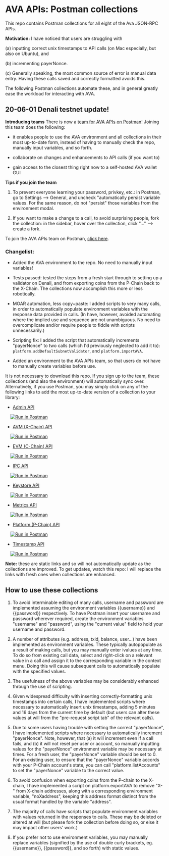 # AVA APIs: Postman collections

This repo contains Postman collections for all eight of the Ava JSON-RPC APIs.


**Motivation:** I have noticed that users are struggling with 

(a) inputting correct unix timestamps to API calls (on Mac especially, but also on Ubuntu), and 

(b) incrementing payerNonce.

(c) Generally speaking, the most common source of error is manual data entry. Having these calls saved and correctly formatted avoids this.

The following Postman collections automate these, and in general greatly ease the workload for interacting with AVA.


## 20-06-01 Denali testnet update!

**Introducing teams**
There is now a [team for AVA APIs on Postman](https://app.getpostman.com/join-team?invite_code=90f1199fc9ef3e79be5c52b7674dfcec)! Joining this team does the following:

- it enables people to use the AVA environment and all collections in their most up-to-date form, instead of having to manually check the repo, manually input variables, and so forth.

- collaborate on changes and enhancements to API calls (if you want to)

- gain access to the closest thing right now to a self-hosted AVA wallet GUI


**Tips if you join the team**

1) To prevent everyone learning your password, privkey, etc.: in Postman, go to Settings --> General, and uncheck "automatically persist variable values. For the same reason, do not "persist" those variables from the environment modal.

2) If you want to make a change to a call, to avoid surprising people, fork the collection: in the sidebar, hover over the collection, click "..." --> create a fork.


To join the AVA APIs team on Postman, [click here](https://app.getpostman.com/join-team?invite_code=90f1199fc9ef3e79be5c52b7674dfcec).


### Changelist:

- Added the AVA environment to the repo. No need to manually input variables!

- Tests passed: tested the steps from a fresh start through to setting up a validator on Denali, and from exporting coins from the P-Chain back to the X-Chain. The collections now accomplish this more or less robotically.

- MOAR automation, less copy+paste: I added scripts to very many calls, in order to automatically populate environment variables with the response data provided in calls. (In  have, however, avoided automating where the implied use and sequence are not unambiguous. No need to overcomplicate and/or require people to fiddle with scripts unnecessarily.)

- Scripting fix: I added the script that automatically increments "payerNonce" to two calls (which I'd previously neglected to add it to): `platform.addDefaultSubnetValidator`, and `platform.importAVA`.

- Added an environment to the AVA APIs team, so that users do not have to manually create variables before use. 





It is not necessary to download this repo. If you sign up to the team, these collections (and also the environment) will automatically sync over. Alternatively, if you use Postman, you may simply click on any of the following links to add the most up-to-date version of a collection to your library:


- [Admin API](https://documenter.getpostman.com/view/1224601/SztHW53B)

&nbsp;&nbsp;&nbsp;&nbsp;[![Run in Postman](https://run.pstmn.io/button.svg)](https://app.getpostman.com/run-collection/8dd8f41bc190fd42607e)


- [AVM (X-Chain) API](https://documenter.getpostman.com/view/1224601/SztHW57V)

&nbsp;&nbsp;&nbsp;&nbsp;[![Run in Postman](https://run.pstmn.io/button.svg)](https://app.getpostman.com/run-collection/8cf12f11e821bbbf7e3c)


- [EVM (C-Chain( API](https://documenter.getpostman.com/view/1224601/SztHW57Y)

&nbsp;&nbsp;&nbsp;&nbsp;[![Run in Postman](https://run.pstmn.io/button.svg)](https://app.getpostman.com/run-collection/3ca30db566d1f4dcdf90)


- [IPC API](https://documenter.getpostman.com/view/1224601/SztHW57Z)

&nbsp;&nbsp;&nbsp;&nbsp;[![Run in Postman](https://run.pstmn.io/button.svg)](https://app.getpostman.com/run-collection/8a4f6ad5cfd004175d71)


- [Keystore API](https://documenter.getpostman.com/view/1224601/SztHW57c)

&nbsp;&nbsp;&nbsp;&nbsp;[![Run in Postman](https://run.pstmn.io/button.svg)](https://app.getpostman.com/run-collection/05bfbb7ca2779b3239db)


- [Metrics API](https://documenter.getpostman.com/view/1224601/SztHW5Bu)

&nbsp;&nbsp;&nbsp;&nbsp;[![Run in Postman](https://run.pstmn.io/button.svg)](https://app.getpostman.com/run-collection/25b6eed477b652661a0c)


- [Platform (P-Chain) API](https://documenter.getpostman.com/view/1224601/SztHW5Bv)

&nbsp;&nbsp;&nbsp;&nbsp;[![Run in Postman](https://run.pstmn.io/button.svg)](https://app.getpostman.com/run-collection/35c691dc2fc821d7f1a5)


- [Timestamp API](https://documenter.getpostman.com/view/1224601/SztHW5Bw)

&nbsp;&nbsp;&nbsp;&nbsp;[![Run in Postman](https://run.pstmn.io/button.svg)](https://app.getpostman.com/run-collection/0b79452b337de89a4c16)


**Note:** these are static links and so will not automatically update as the collections are improved. To get updates, watch this repo: I will replace the links with fresh ones when collections are enhanced.


## How to use these collections

1) To avoid interminable editing of many calls, username and password are implemented assuming the environment variables {{username}} and {{password}} respectively. To have Postman insert your username and password wherever required, create the environment variables "username" and "password", using the "current value" field to hold your username and password.

2) A number of attributes (e.g. address, txid, balance, user...) have been implemented as environment variables. These typically autopopulate as a result of making calls, but you may manually enter ivalues at any time. To do so from existing call data, select and right-click on a relevant value in a call and assign it to the corresponding variable in the context menu. Doing this will cause subsequent calls to automatically populate with the specified values.

3) The usefulness of the above variables may be considerably enhanced through the use of scripting.

4) Given widespread difficulty with inserting correctly-formatting unix timestamps into certain calls, I have implemented scripts where necessary to automatically insert unix timestamps, adding 5 minutes and 16 days from the current time by default (but users can alter these values at will from the "pre-request script tab" of the relevant calls).

5) Due to some users having trouble with setting the correct "payerNonce", I have implemented scripts where necessary to automatically increment "payerNonce". Note, however, that (a) it will increment even if a call fails, and (b) it will not reset per user or account, so manually inputting values for the "payerNonce" environment variable may be necessary at times. For a fresh user, the "payerNonce" variable should be set to 0. For an existing user, to ensure that the "payerNonce" variable accords with your P-Chain account's state, you can call "platform.listAccounts" to set the "payerNonce" variable to the correct value.

6) To avoid confusion when exporting coins from the P-chain to the X-chain, I have implemented a script on platform.exportAVA to remove "X-" from X-chain addresses, along with a corresponding environment variable, "noXaddress", keeping this address format distinct from the usual format handled by the variable "address".

7) The majority of calls have scripts that populate environment variables with values returned in the responses to calls. These may be deleted or altered at will (but please fork the collection before doing so, or else it may impact other users' work.)

8) If you prefer not to use environment variables, you may manually replace variables (signified by the use of double curly brackets, eg. {{username}}, {{password}}, and so forth) with static values.


